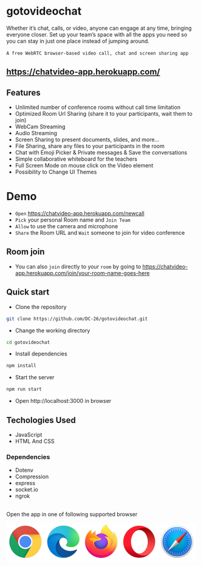 # gotovideochat
Whether it’s chat, calls, or video, anyone can engage at any time, bringing everyone closer. 
   Set up your team’s space with all the apps you need so you can stay in just one place instead of jumping around.
   
`A free WebRTC browser-based video call, chat and screen sharing app`


## https://chatvideo-app.herokuapp.com/

## Features
- Unlimited number of conference rooms without call time limitation
- Optimized Room Url Sharing (share it to your participants, wait them to join)
- WebCam Streaming 
- Audio Streaming
- Screen Sharing to present documents, slides, and more...
- File Sharing, share any files to your participants in the room
- Chat with Emoji Picker & Private messages & Save the conversations
- Simple collaborative whiteboard for the teachers
- Full Screen Mode on mouse click on the Video element
- Possibility to Change UI Themes

# Demo

- `Open` https://chatvideo-app.herokuapp.com/newcall 
- `Pick` your personal Room name and `Join Team`
- `Allow` to use the camera and microphone
- `Share` the Room URL and `Wait` someone to join for video conference

## Room join

- You can also `join` directly to your `room` by going to https://chatvideo-app.herokuapp.com/join/your-room-name-goes-here

## Quick start
- Clone the repository
```bash
git clone https://github.com/DC-26/gotovideochat.git
```
- Change the working directory
```bash
cd gotovideochat
```
- Install dependencies

```js
npm install
```

- Start the server

```js
npm run start
```

- Open http://localhost:3000 in browser



## Techologies Used
- JavaScript
- HTML And CSS

### Dependencies
- Dotenv
- Compression
- express
- socket.io
- ngrok
<br>
Open the app in one of following supported browser

[//]: #![webrtc](public/images/webrtc.png)
![Foo](public/images/browsers.png)
</br>
